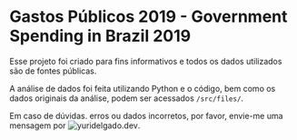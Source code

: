 # Gastos Públicos 2019 - Government Spending in Brazil 2019

Esse projeto foi criado para fins informativos e todos os dados utilizados são de fontes públicas.

A análise de dados foi feita utilizando Python e o código, bem como os dados originais da análise, podem ser acessados `/src/files/`.


Em caso de dúvidas. erros ou dados incorretos, por favor, envie-me uma mensagem por ![yuridelgado.dev](https://yuridelgado.dev).
